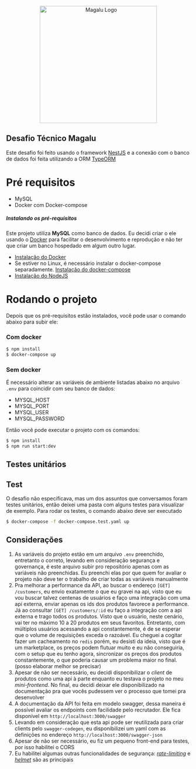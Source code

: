<p align="center">
  <img src="https://www.magazineluiza.com.br/static/img/logo-magalu.svg" width="320" alt="Magalu Logo" />
</p>

## Desafio Técnico Magalu

Este desafio foi feito usando o framework [NestJS](https://nestjs.com/) e a conexão com o banco de dados 
foi feita utilizando a ORM [TypeORM](https://typeorm.io/#/)

# Pré requisitos
- MySQL
- Docker com Docker-compose

##### Instalando os pré-requisitos 
Este projeto utiliza **MySQL** como banco de dados. Eu decidi criar
o ele usando o [Docker](https://www.docker.com/) para facilitar o desenvolvimento e reprodução
e não ter que criar um banco hospedado em algum outro lugar.

- [Instalação do Docker](https://docs.docker.com/desktop/)
- Se estiver no Linux, é necessário instalar o docker-compose separadamente. [Instalação do docker-compose](https://docs.docker.com/compose/install/)
- [Instalação do NodeJS](https://nodejs.org/en/download/)

# Rodando o projeto
Depois que os pré-requisitos estão instalados, você pode usar o comando 
abaixo para subir ele:

### Com docker
```bash
$ npm install
$ docker-compose up 
```
### Sem  docker
É necessário alterar as variáveis de ambiente listadas abaixo no arquivo `.env` para
coincidir com seu banco de dados:

- MYSQL_HOST
- MYSQL_PORT
- MYSQL_USER
- MYSQL_PASSWORD

Então você pode executar o projeto com os comandos:

```bash
$ npm install 
$ npm run start:dev
```

## Testes unitários

## Test
O desafio não especificava, mas um dos assuntos que conversamos foram testes unitários, então 
deixei uma pasta com alguns testes para visualizar de exemplo. Para rodar os testes, o comando abaixo 
deve ser executado

```bash
$ docker-compose -f docker-compose.test.yaml up
```

## Considerações
1. As variáveis do projeto estão em um arquivo `.env` preenchido, entretanto o correto, levando em consideração
segurança e governança, é este arquivo subir pro repositório apenas com as variáveis não preenchidas.
  Eu preenchi elas por que quem for avaliar o projeto não deve ter o trabalho 
   de criar todas as variáveis manualmente
2. Pra melhorar a performance da API, ao buscar o endereço `[GET] /customers`, eu envio
   exatamente o que eu gravei na api, visto que eu vou buscar talvez centenas de usuários e faço uma integração com uma 
   api externa, enviar apenas os ids dos produtos favorece a performance. Já ao consultar `[GET] /customers/:id` 
   eu faço a integração com a api externa e trago todos os produtos. Visto que o usuário, neste cenário, vai ter no máximo 10 a 20 produtos
   em seus favoritos. Entretanto, com múltiplos usuários acessando a api constantemente, é de se esperar que o volume de requisições exceda
   o razoável. Eu cheguei a cogitar fazer um cacheamento no `redis` porém, eu desisti da ideia, visto que
   é um marketplace, os preços podem flutuar muito e eu não conseguiria, com o setup que eu tenho agora, sincronizar os
   preços dos produtos constantemente, o que poderia causar um problema maior no final. (posso elaborar melhor 
   se precisar)
3. Apesar de não ser necessário, eu decidi disponibilizar o *client* de produtos como uma api à parte 
   enquanto eu testava o projeto no meu *mini-frontend*. No final, eu decidi deixar ele disponibilizado 
   na documentação pra que vocês pudessem ver o processo que tomei pra desenvolver
4. A documentação da API foi feita em modelo swagger, dessa maneira é possível avaliar os endpoints com facilidade
pelo recrutador. Ele fica disponível em `http://localhost:3000/swagger`
5. Levando em consideração que esta api pode ser reutilizada para criar clients pelo `swagger-codegen`, eu 
disponibilizei um yaml com as definições no endereço `http://localhost:3000/swagger-json`
6. Apesar de não ser necessário, eu fiz um pequeno front-end para testes, por isso habilitei o CORS
7. Eu habilitei algumas outras funcionalidades de segurança: [*rate-limiting*](https://www.npmjs.com/package/express-rate-limit) e [*helmet*](https://www.npmjs.com/package/helmet) são as principais
